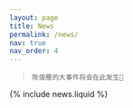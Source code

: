 ```yaml
---
layout: page
title: News
permalink: /news/
nav: true
nav_order: 4
---
```

> `陈俊雁的大事件将会在此发生🥳`

{% include news.liquid %}

